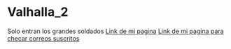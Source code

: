 # Valhalla_2
Solo entran los grandes soldados
[Link de mi pagina](http://52.32.42.106/newsletter/signup.php)
[Link de mi pagina para checar correos suscritos](http://52.32.42.106/newsletter/subscriptores.php)
